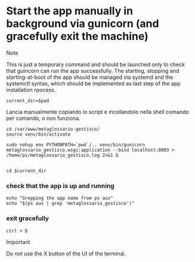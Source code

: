 # Start the app manually in background via gunicorn (and gracefully exit the machine)

> [!NOTE]
> This is just a temporary command and should be launched only to check that guincorn can run the app successfully.
> The starting, stopping and starting-at-boot of the app should be managed via systemd and the systemctl syntax, which should be implemented as last step of the app installation rpocess.

    current_dir=$pwd

Lancia manualmente copiando lo script e incollandolo nella shell comando per comando, o non funziona.

    cd /var/www/metaglossario-gestisco/
    source venv/bin/activate

    sudo nohup env PYTHONPATH=`pwd`/.. venv/bin/gunicorn metaglossario_gestisco.wsgi:application --bind localhost:8003 > /home/pi/metaglossario_gestisco.log 2>&1 &


    cd $current_dir

### check that the app is up and running

    echo "Grepping the app name from ps aux"
    echo "$(ps aux | grep 'metaglossario_gestisco')"

### exit gracefully

    ctrl + D

> [!IMPORTANT]
> Do not use the X button of the UI of the terminal.


